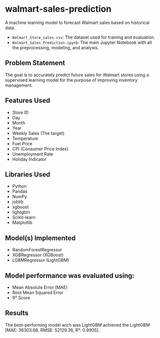 # walmart-sales-prediction
A machine learning model to forecast Walmart sales based on historical data.

- `Walmart_Store_sales.csv`: The dataset used for training and evaluation.
- `Walmart_Sales_Prediction.ipynb`: The main Jupyter Notebook with all the preprocessing, modeling, and analysis.

## Problem Statement

The goal is to accurately predict future sales for Walmart stores using a supervised learning model for the purpose of improving inventory management.

## Features Used

- Store ID
- Day
- Month
- Year
- Weekly Sales (The target)
- Temperature
- Fuel Price
- CPI (Consumer Price Index)
- Unemployment Rate
- Holiday Indicator

## Libraries Used

- Python
- Pandas
- NumPy
- joblib
- xgboost
- lightgbm
- Scikit-learn
- Matplotlib

## Model(s) Implemented

- RandomForestRegressor
- XGBRegressor (XGBoost)
- LGBMRegressor (LightGBM)

## Model performance was evaluated using:

- Mean Absolute Error (MAE)
- Root Mean Squared Error
- R² Score

## Results

The best-performing model wich was LightGBM achieved the LightGBM [MAE: 36303.68, RMSE: 52129.36, R²: 0.9905].
